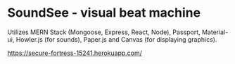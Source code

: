 # SoundSee - visual beat machine

Utilizes MERN Stack (Mongoose, Express, React, Node), Passport, Material-ui, Howler.js (for sounds), Paper.js and Canvas (for displaying graphics). 

https://secure-fortress-15241.herokuapp.com/
